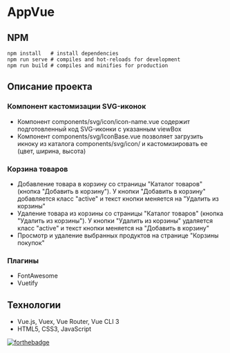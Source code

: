 # AppVue

## NPM
```
npm install   # install dependencies
npm run serve # compiles and hot-reloads for development
npm run build # compiles and minifies for production
``` 

## Описание проекта

### Компонент кастомизации SVG-иконок
- Компонент components/svg/icon/icon-name.vue содержит подготовленный код SVG-иконки с указанным viewBox
- Компонент components/svg/IconBase.vue позволяет загрузить икноку из каталога components/svg/icon/ и кастомизировать ее (цвет, ширина, высота)

### Корзина товаров
- Добавление товара в корзину со страницы "Каталог товаров" (кнопка "Добавить в корзину"). У кнопки "Добавить в корзину" добавляется класс "active" и текст кнопки меняется на "Удалить из корзины"  
- Удаление товара из корзины со страницы "Каталог товаров" (кнопка "Удалить из корзины"). У кнопки "Удалить из корзины" удаляется класс "active" и текст кнопки меняется на "Добавить в корзину"  
- Просмотр и удаление выбранных продуктов на странице "Корзины покупок"  

### Плагины
- FontAwesome
- Vuetify

## Технологии
- Vue.js, Vuex, Vue Router, Vue CLI 3  
- HTML5, CSS3, JavaScript  

[![forthebadge](https://forthebadge.com/images/badges/made-with-vue.svg)](https://forthebadge.com)

